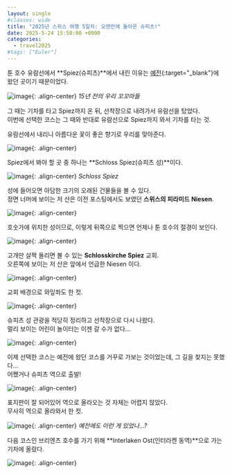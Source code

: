 ```yaml
---
layout: single
#classes: wide
title: "2025년 스위스 여행 5일차꞉ 오랜만에 돌아온 슈피츠!"
date: 2025-5-24 15:50:00 +0900
categories:
  - travel2025
#tags: ["Euler"]
---
```


툰 호수 유람선에서 **Spiez(슈피츠)**에서 내린 이유는 [예전](https://teus.tistory.com/572){:target="_blank"}에 왔던 곳이기 때문이었다.

![image](</images/2025-05-24b/IMGP2980s64.jpg>){: .align-center}
*15년 전의 우리 꼬꼬마들*

그 때는 기차를 타고 Spiez까지 온 뒤, 선착장으로 내려가서 유람선을 탔었다.\
이번에 선택한 코스는 그 때와 반대로 유람선으로 Spiez까지 와서 기차를 타는 것.

유람선에서 내리니 아름다운 꽃이 좋은 향기로 우리를 맞아준다.

![image](</images/2025-05-24b/04_IMG_9605s64.jpg>){: .align-center}

Spiez에서 봐야 할 곳 중 하나는 **Schloss Spiez(슈피츠 성)**이다.

![image](</images/2025-05-24b/11_IMG_9612s64.jpg>){: .align-center}
*Schloss Spiez*

성에 들어오면 아담한 크기의 오래된 건물들을 볼 수 있다.\
정면 너머에 보이는 저 산은 이전 포스팅에서도 보였던 **스위스의 피라미드** **Niesen**.

![image](</images/2025-05-24b/13_IMG_9614s64.jpg>){: .align-center}

호숫가에 위치한 성이므로, 이렇게 뒤쪽으로 찍으면 언제나 툰 호수의 절경이 보인다.

![image](</images/2025-05-24b/17_IMG_9618s64.jpg>){: .align-center}

고개만 살짝 돌리면 볼 수 있는 **Schlosskirche Spiez** 교회.\
오른쪽에 보이는 저 산은 앞에서 언급한 Niesen 이다.

![image](</images/2025-05-24b/20_IMG_9211s64.jpg>){: .align-center}

교회 배경으로 와잎좌도 한 컷.

![image](</images/2025-05-24b/26_IMG_9624s64.jpg>){: .align-center}

슈피츠 성 관광을 적당히 정리하고 선착장으로 다시 나왔다.\
멀리 보이는 어린이 놀이터는 이젠 갈 수가 없다...

![image](</images/2025-05-24b/33_IMG_9626s64.jpg>){: .align-center}

이제 선택한 코스는 예전에 왔던 코스를 거꾸로 가보는 것이었는데, 그 길을 찾지는 못했다...\
어쨌거나 슈피츠 역으로 출발!

![image](</images/2025-05-24b/38_IMG_9631s64.jpg>){: .align-center}

표지판이 잘 되어있어 역으로 올라오는 것 자체는 어렵지 않았다.\
무사히 역으로 올라와서 한 컷.

![image](</images/2025-05-24b/44_IMG_9637s64.jpg>){: .align-center}
*예전에도 이런 게 있었나...?*

다음 코스인 브리엔츠 호수를 가기 위해 **Interlaken Ost(인터라켄 동역)**으로 가는 기차에 올랐다.

![image](</images/2025-05-24b/49_IMG_9642s64.jpg>){: .align-center}
